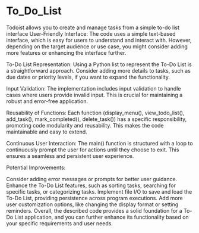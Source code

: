 # To_Do_List
Todoist allows you to create and manage tasks from a simple to-do list interface
User-Friendly Interface: The code uses a simple text-based interface, which is easy for users to understand and interact with. However, depending on the target audience or use case, you might consider adding more features or enhancing the interface further.

To-Do List Representation: Using a Python list to represent the To-Do List is a straightforward approach. Consider adding more details to tasks, such as due dates or priority levels, if you want to expand the functionality.

Input Validation: The implementation includes input validation to handle cases where users provide invalid input. This is crucial for maintaining a robust and error-free application.

Reusability of Functions: Each function (display_menu(), view_todo_list(), add_task(), mark_completed(), delete_task()) has a specific responsibility, promoting code modularity and reusability. This makes the code maintainable and easy to extend.

Continuous User Interaction: The main() function is structured with a loop to continuously prompt the user for actions until they choose to exit. This ensures a seamless and persistent user experience.

Potential Improvements:

Consider adding error messages or prompts for better user guidance.
Enhance the To-Do List features, such as sorting tasks, searching for specific tasks, or categorizing tasks.
Implement file I/O to save and load the To-Do List, providing persistence across program executions.
Add more user customization options, like changing the display format or setting reminders.
Overall, the described code provides a solid foundation for a To-Do List application, and you can further enhance its functionality based on your specific requirements and user needs.

